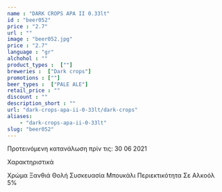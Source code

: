 ```yaml
---
name : "DARK CROPS APA II 0.33lt"
id : "beer052"
price : "2.7"
url : ""
image : "beer052.jpg"
price : "2.7"
language : "gr"
alchohol : ""
product_types :  [""]
breweries :  ["Dark crops"]
promotions : [""]
beer_types :  ["PALE ALE"]
retail_price : ""
discount : ""
description_short : ""
url: "dark-crops-apa-ii-0-33lt/dark-crops"
aliases: 
    - "dark-crops-apa-ii-0-33lt"
slug: "beer052"
---
```


Προτεινόμενη κατανάλωση πρίν τις: 30 06 2021

Χαρακτηριστικά

Χρώμα
Ξανθιά Θολή
Συσκευασία
Μπουκάλι
Περιεκτικότητα Σε Αλκοόλ
5%